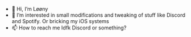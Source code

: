 - 👋 Hi, I’m Løøny
- 👀 I’m interested in small modifications and tweaking of stuff like Discord and Spotify. Or bricking my iOS systems
- 📫 How to reach me Idfk Discord or something?

<!---
JustLoony/JustLoony is a ✨ special ✨ repository because its `README.md` (this file) appears on your GitHub profile.
You can click the Preview link to take a look at your changes.
--->
